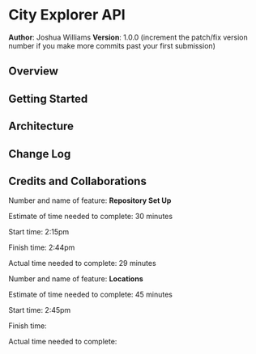 # City Explorer API

**Author**: Joshua Williams
**Version**: 1.0.0 (increment the patch/fix version number if you make more commits past your first submission)

## Overview
<!-- Provide a high level overview of what this application is and why you are building it, beyond the fact that it's an assignment for this class. (i.e. What's your problem domain?) -->

## Getting Started
<!-- What are the steps that a user must take in order to build this app on their own machine and get it running? -->

## Architecture
<!-- Provide a detailed description of the application design. What technologies (languages, libraries, etc) you're using, and any other relevant design information. -->

## Change Log
<!-- Use this area to document the iterative changes made to your application as each feature is successfully implemented. Use time stamps. Here's an examples: -->

<!-- 01-01-2001 4:59pm - Application now has a fully-functional express server, with a GET route for the location resource.  -->

## Credits and Collaborations
<!-- Give credit (and a link) to other people or resources that helped you build this application. -->

Number and name of feature: __Repository Set Up__

Estimate of time needed to complete: 30 minutes

Start time: 2:15pm

Finish time: 2:44pm

Actual time needed to complete: 29 minutes

Number and name of feature: __Locations__

Estimate of time needed to complete: 45 minutes

Start time: 2:45pm

Finish time:

Actual time needed to complete: